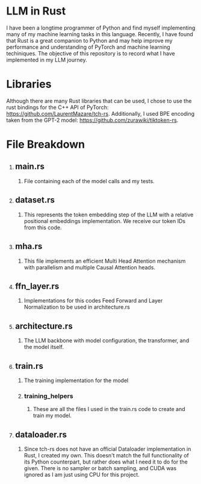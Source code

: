 # LLM in Rust
I have been a longtime programmer of Python and find myself implementing many of my machine learning tasks in this language. Recently, I have found that Rust is a great companion to Python and may help improve my performance and understanding of PyTorch and machine learning techiniques. The objective of this repository is to record what I have implemented in my LLM journey.

# Libraries
Although there are many Rust libraries that can be used, I chose to use the rust bindings for the C++ API of PyTorch: https://github.com/LaurentMazare/tch-rs.
Additionally, I used BPE encoding taken from the GPT-2 model: https://github.com/zurawiki/tiktoken-rs.

# File Breakdown
1. ## main.rs
   1. File containing each of the model calls and my tests.
1. ## dataset.rs
   1. This represents the token embedding step of the LLM with a relative positional embeddings implementation. We receive our token IDs from this code.
1. ## mha.rs
   1. This file implements an efficient Multi Head Attention mechanism with parallelism and multiple Causal Attention heads.
1. ## ffn_layer.rs
   1. Implementations for this codes Feed Forward and Layer Normalization to be used in architecture.rs
1. ## architecture.rs
   1. The LLM backbone with model configuration, the transformer, and the model itself.
1. ## train.rs
   1. The training implementation for the model
   1. ### training_helpers
      1. These are all the files I used in the train.rs code to create and train my model.
1. ## dataloader.rs
   1. Since tch-rs does not have an official Dataloader implementation in Rust, I created my own. This doesn't match the full functionality of its Python counterpart, but rather does what I need it to do for the given. There is no sampler or batch sampling, and CUDA was ignored as I am just using CPU for this project.




